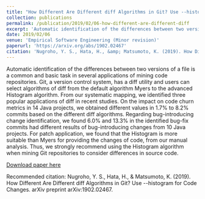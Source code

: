 ```yaml
---
title: "How Different Are Different diff Algorithms in Git? Use --histogram for Code Changes"
collection: publications
permalink: /publication/2019/02/06-how-different-are-different-diff
excerpt: 'Automatic identification of the differences between two versions of a file is a common and basic task in several applications of mining code repositories. Git, a version control system, has a diff utility and users can select algorithms of diff from the default algorithm Myers to the advanced Histogram algorithm. From our systematic mapping, we identified three popular applications of diff in recent studies. On the impact on code churn metrics in 14 Java projects, we obtained different values in 1.7% to 8.2% commits based on the different diff algorithms. Regarding bug-introducing change identification, we found 6.0% and 13.3% in the identified bug-fix commits had different results of bug-introducing changes from 10 Java projects. For patch application, we found that the Histogram is more suitable than Myers for providing the changes of code, from our manual analysis. Thus, we strongly recommend using the Histogram algorithm when mining Git repositories to consider differences in source code.'
date: 2019/02/06
venue: 'Empirical Software Engineering (Minor revision)'
paperurl: 'https://arxiv.org/abs/1902.02467'
citation: 'Nugroho, Y. S., Hata, H., &amp; Matsumoto, K. (2019). How Different Are Different diff Algorithms in Git? Use --histogram for Code Changes. arXiv preprint arXiv:1902.02467.'
---
```

Automatic identification of the differences between two versions of a file is a common and basic task in several applications of mining code repositories. Git, a version control system, has a diff utility and users can select algorithms of diff from the default algorithm Myers to the advanced Histogram algorithm. From our systematic mapping, we identified three popular applications of diff in recent studies. On the impact on code churn metrics in 14 Java projects, we obtained different values in 1.7% to 8.2% commits based on the different diff algorithms. Regarding bug-introducing change identification, we found 6.0% and 13.3% in the identified bug-fix commits had different results of bug-introducing changes from 10 Java projects. For patch application, we found that the Histogram is more suitable than Myers for providing the changes of code, from our manual analysis. Thus, we strongly recommend using the Histogram algorithm when mining Git repositories to consider differences in source code.

[Download paper here](https://arxiv.org/abs/1902.02467)

Recommended citation: Nugroho, Y. S., Hata, H., & Matsumoto, K. (2019). How Different Are Different diff Algorithms in Git? Use --histogram for Code Changes. arXiv preprint arXiv:1902.02467.